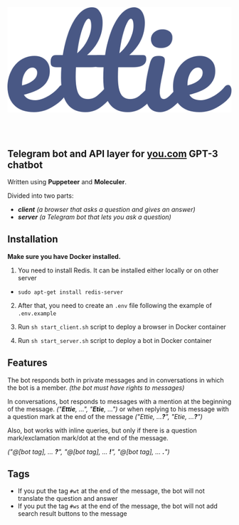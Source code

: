 </br>
</br>

<p align="center"><img src="./logo.svg"/></p>
</br>
</br>

## Telegram bot and API layer for [you.com](https://you.com) GPT-3 chatbot
Written using **Puppeteer** and **Moleculer**.

Divided into two parts:
- ***client** (a browser that asks a question and gives an answer)*
- ***server** (a Telegram bot that lets you ask a question)*

## Installation
**Make sure you have Docker installed.**

1. You need to install Redis. It can be installed either locally or on other server

- `sudo apt-get install redis-server`

2. After that, you need to create an `.env` file following the example of `.env.example`

3. Run `sh start_client.sh` script to deploy a browser in Docker container

3. Run `sh start_server.sh` script to deploy a bot in Docker container

## Features
The bot responds both in private messages and in conversations in which the bot is a member. *(the bot must have rights to messages)*

In conversations, bot responds to messages with a mention at the beginning of the message. *("**Ettie**, ...", "**Etie**, ...")* or when replying to his message with a question mark at the end of the message *("Ettie, ...**?**", "Etie, ...**?**")*

Also, bot works with inline queries, but only if there is a question mark/exclamation mark/dot at the end of the message.

*("@[bot tag], ... **?**", "@[bot tag], ... **!**", "@[bot tag], ... **.**")*

## Tags
- If you put the tag `#wt` at the end of the message, the bot will not translate the question and answer
- If you put the tag `#ws` at the end of the message, the bot will not add search result buttons to the message
